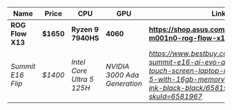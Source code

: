 | Name             | Price     | CPU                     | GPU                        | Link                                                                                                                                                                        |
| ---------------- | --------- | ----------------------- | -------------------------- | --------------------------------------------------------------------------------------------------------------------------------------------------------------------------- |
| **ROG Flow X13** | **$1650** | **Ryzen 9 7940HS**      | **4060**                   | **https://shop.asus.com/us/rog/90nr0dt1-m001n0-rog-flow-x13-2023.html**                                                                                                     |
| *Summit E16 Flip*  | *$1400*     | *Intel Core Ultra 5 125H* | *NVIDIA 3000 Ada Generation* | *https://www.bestbuy.com/site/msi-summit-e16-ai-evo-a1m-2-in-1-16-touch-screen-laptop-intel-core-ultra-5-with-16gb-memory-512-gb-ssd-ink-black-black/6581967.p?skuId=6581967* |
